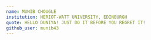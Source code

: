 ```yaml
---
name: MUNIB CHOUGLE
institution: HERIOT-WATT UNIVERSITY, EDINBURGH
quote: HELLO DUNIYA! JUST DO IT BEFORE YOU REGRET IT!
github_user: munib43
---
```

